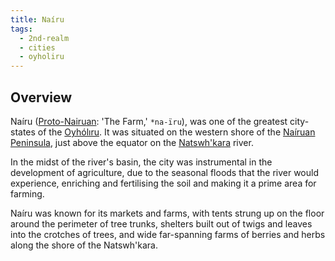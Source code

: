 ```yaml
---
title: Naíru
tags:
  - 2nd-realm
  - cities
  - oyholiru
---
```

## Overview
Naíru ([Proto-Nairuan](languages/proto-nairuan.md): 'The Farm,' `*na-ïru`), was one of the greatest city-states of the [Oyhólıru](groups/oyholiru-tribe.md). It was situated on the western shore of the [Naíruan Peninsula](locations/nairuan-peninsula.md), just above the equator on the [Natswh'kara](locations/natswh'kara-river.md) river.

In the midst of the river's basin, the city was instrumental in the development of agriculture, due to the seasonal floods that the river would experience, enriching and fertilising the soil and making it a prime area for farming.

Naíru was known for its markets and farms, with tents strung up on the floor around the perimeter of tree trunks, shelters built out of twigs and leaves into the crotches of trees, and wide far-spanning farms of berries and herbs along the shore of the Natswh'kara.